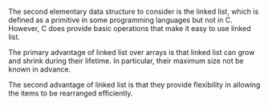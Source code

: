 The second elementary data structure to consider is the linked list, which is defined as a primitive in some programming languages but not in C. However, C does provide basic operations that make it easy to use linked list.

The primary advantage of linked list over arrays is that linked list can grow and shrink during their lifetime. In particular, their maximum size not be known in advance.

The second advantage of linked list is that they provide flexibility in allowing the items to be rearranged efficiently.
